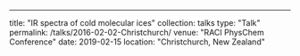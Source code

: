 ---
title: "IR spectra of cold molecular ices"
collection: talks
type: "Talk"
permalink: /talks/2016-02-02-Christchurch/ 
venue: "RACI PhysChem Conference"
date: 2019-02-15
location: "Christchurch, New Zealand"


